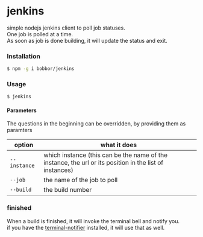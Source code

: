 # jenkins
simple nodejs jenkins client to poll job statuses.  
One job is polled at a time.  
As soon as job is done building, it will update the status and exit.

### Installation
```bash
$ npm -g i bobbor/jenkins
```

### Usage

```bash
$ jenkins
```

#### Parameters
The questions in the beginning can be overridden,
by providing them as paramters

| option | what it does |
|---|---|
| `--instance` | which instance (this can be the name of the instance, the url or its position in the list of instances) |
| `--job` | the name of the job to poll |
| `--build` | the build number |

### finished
When a build is finished, it will invoke the terminal bell and notify you.  
if you have the [terminal-notifier](https://github.com/julienXX/terminal-notifier) installed, it will use that as well.